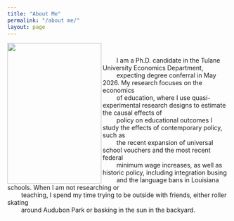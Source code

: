 ```yaml
---
title: "About Me"
permalink: "/about me/"
layout: page
---
```


<img width="214" height="320" align="left" alt="" src="https://github.com/user-attachments/assets/2807f22c-da19-40e1-973d-6cc66523914a" />

<br>

&nbsp; &nbsp; &nbsp; &nbsp; I am a Ph.D. candidate in the Tulane University Economics Department, \
&nbsp; &nbsp; &nbsp; &nbsp; expecting degree conferral in May 2026. My research focuses on the economics \
&nbsp; &nbsp; &nbsp; &nbsp; of education, where I use quasi-experimental research designs to estimate the causal effects of \
&nbsp; &nbsp; &nbsp; &nbsp;  policy on educational outcomes I study the effects of contemporary policy, such as \
&nbsp; &nbsp; &nbsp; &nbsp; the recent expansion of universal school vouchers and the most recent federal \
&nbsp; &nbsp; &nbsp; &nbsp;  minimum wage increases, as well as historic policy, including integration busing \
&nbsp; &nbsp; &nbsp; &nbsp; and the language bans in Louisiana schools. When I am not researching or \
&nbsp; &nbsp; &nbsp; &nbsp; teaching, I spend my time trying to be outside with friends, either roller skating \
&nbsp; &nbsp; &nbsp; &nbsp; around Audubon Park or basking in the sun in the backyard. 

